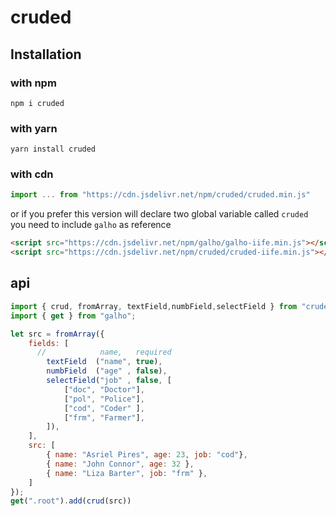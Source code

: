 # cruded

## Installation

### with npm

` npm i cruded `

### with yarn

` yarn install cruded `

### with cdn

```js
import ... from "https://cdn.jsdelivr.net/npm/cruded/cruded.min.js"
```

or if you prefer this version will declare two global variable called `cruded`
you need to include `galho` as reference

```html
<script src="https://cdn.jsdelivr.net/npm/galho/galho-iife.min.js"></script>
<script src="https://cdn.jsdelivr.net/npm/cruded/cruded-iife.min.js"></script>
```

<!-- ## sample

<iframe src="https://asrielpires.github.io/cruded" style="
border:none
"></iframe> -->


## api

```js
import { crud, fromArray, textField,numbField,selectField } from "cruded";
import { get } from "galho";

let src = fromArray({
    fields: [
      //            name,   required   
        textField  ("name", true),
        numbField  ("age" , false),
        selectField("job" , false, [ 
            ["doc", "Doctor"],
            ["pol", "Police"],
            ["cod", "Coder" ],
            ["frm", "Farmer"],
        ]),
    ],
    src: [
        { name: "Asriel Pires", age: 23, job: "cod"},
        { name: "John Connor", age: 32 },
        { name: "Liza Barter", job: "frm" },
    ]
});
get(".root").add(crud(src))
```


